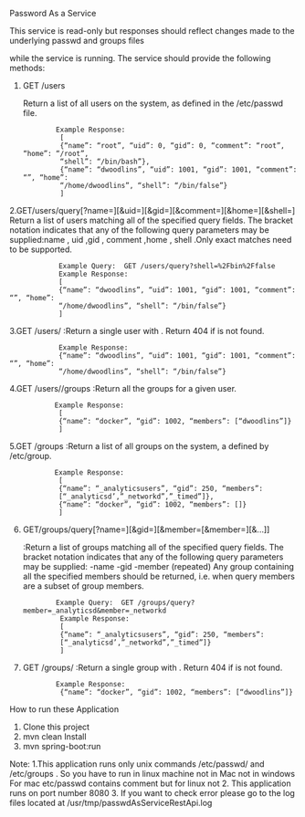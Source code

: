 Password As a Service

This service is read-only but responses should reflect changes made to the underlying passwd and groups files

while the service is running. The service should provide the following methods:
1. GET /users
     
     Return a list of all users on the system, as defined in the /etc/passwd file.
               
               Example Response:
                [
                {“name”: “root”, “uid”: 0, “gid”: 0, “comment”: “root”, “home”: “/root”,
                “shell”: “/bin/bash”},
                {“name”: “dwoodlins”, “uid”: 1001, “gid”: 1001, “comment”: “”, “home”:
                “/home/dwoodlins”, “shell”: “/bin/false”}
                ]
2.GET/users/query[?name=<nq>][&uid=<uq>][&gid=<gq>][&comment=<cq>][&home=<hq>][&shell=<sq>]
Return a list of users matching all of the specified query fields. The bracket notation indicates that any of the following query parameters may be supplied:name , uid ,gid , comment ,home , shell .Only exact matches need to be supported.
                
                
                Example Query: ​ GET /users/query?shell=%2Fbin%2Ffalse
                Example Response:
                [
                {“name”: “dwoodlins”, “uid”: 1001, “gid”: 1001, “comment”: “”, “home”:
                “/home/dwoodlins”, “shell”: “/bin/false”}
                ]
3.GET /users/<uid>
      :Return a single user with <uid>. Return 404 if <uid> is not found.
                
                Example Response:
                {“name”: “dwoodlins”, “uid”: 1001, “gid”: 1001, “comment”: “”, “home”:
                “/home/dwoodlins”, “shell”: “/bin/false”}
4.GET /users/<uid>/groups
      :Return all the groups for a given user.
               
               Example Response:
                [
                {“name”: “docker”, “gid”: 1002, “members”: [“dwoodlins”]}
                ]
5.GET /groups
      :Return a list of all groups on the system, a defined by /etc/group.
               
               Example Response:
                [
                {“name”: “_analyticsusers”, “gid”: 250, “members”:
                [“_analyticsd’,”_networkd”,”_timed”]},
                {“name”: “docker”, “gid”: 1002, “members”: []}
                ]
6. GET/groups/query[?name=<nq>][&gid=<gq>][&member=<mq1>[&member=<mq2>][&...]]
      
      :Return a list of groups matching all of the specified query fields. The bracket notation indicates that any of the
following query parameters may be supplied:
        -name
        -gid
        -member (repeated)
        Any group containing all the specified members should be returned, i.e. when query members are a subset of
        group members.
               
               Example Query: ​ GET /groups/query?member=_analyticsd&member=_networkd
                Example Response:
                [
                {“name”: “_analyticsusers”, “gid”: 250, “members”:
                [“_analyticsd’,”_networkd”,”_timed”]}
                ]
7. GET /groups/<gid>
      :Return a single group with <gid>. Return 404 if <gid> is not found.
               
               Example Response:
                {“name”: “docker”, “gid”: 1002, “members”: [“dwoodlins”]}
                
 How to run these Application
 
   1. Clone this project 
   2. mvn clean Install
   3. mvn spring-boot:run

   
 Note:
  1.This application runs only unix commands /etc/passwd/ and /etc/groups . So you have to run in linux machine 
 not in Mac not in windows
 For mac etc/passwd contains comment but for linux not
  2. This application runs on port number 8080
  3. If you want to check error please go to the log files located at /usr/tmp/passwdAsServiceRestApi.log

